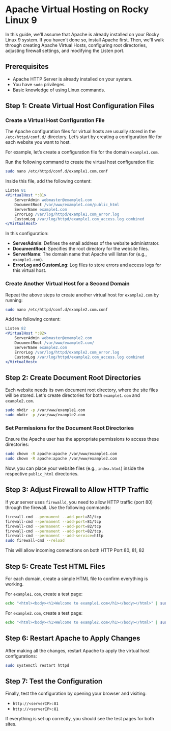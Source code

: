 # Apache Virtual Hosting on Rocky Linux 9

In this guide, we'll assume that Apache is already installed on your Rocky Linux 9 system. If you haven’t done so, install Apache first. Then, we'll walk through creating Apache Virtual Hosts, configuring root directories, adjusting firewall settings, and modifying the Listen port.

## Prerequisites

- Apache HTTP Server is already installed on your system.
- You have `sudo` privileges.
- Basic knowledge of using Linux commands.

## Step 1: Create Virtual Host Configuration Files

### **Create a Virtual Host Configuration File**

The Apache configuration files for virtual hosts are usually stored in the `/etc/httpd/conf.d/` directory. Let’s start by creating a configuration file for each website you want to host.

For example, let’s create a configuration file for the domain `example1.com`.

Run the following command to create the virtual host configuration file:

```bash
sudo nano /etc/httpd/conf.d/example1.com.conf
```

Inside this file, add the following content:

```apache
Listen 81
<VirtualHost *:81>
    ServerAdmin webmaster@example1.com
    DocumentRoot /var/www/example1.com/public_html
    ServerName example1.com
    ErrorLog /var/log/httpd/example1.com_error.log
    CustomLog /var/log/httpd/example1.com_access.log combined
</VirtualHost>
```

In this configuration:
- **ServerAdmin**: Defines the email address of the website administrator.
- **DocumentRoot**: Specifies the root directory for the website files.
- **ServerName**: The domain name that Apache will listen for (e.g., `example1.com`).
- **ErrorLog and CustomLog**: Log files to store errors and access logs for this virtual host.

### **Create Another Virtual Host for a Second Domain**

Repeat the above steps to create another virtual host for `example2.com` by running:

```bash
sudo nano /etc/httpd/conf.d/example2.com.conf
```

Add the following content:

```apache
Listen 82
<VirtualHost *:82>
    ServerAdmin webmaster@example2.com
    DocumentRoot /var/www/example2.com/
    ServerName example2.com
    ErrorLog /var/log/httpd/example2.com_error.log
    CustomLog /var/log/httpd/example2.com_access.log combined
</VirtualHost>
```

## Step 2: Create Document Root Directories

Each website needs its own document root directory, where the site files will be stored. Let's create directories for both `example1.com` and `example2.com`.

```bash
sudo mkdir -p /var/www/example1.com
sudo mkdir -p /var/www/example2.com
```

### Set Permissions for the Document Root Directories

Ensure the Apache user has the appropriate permissions to access these directories:

```bash
sudo chown -R apache:apache /var/www/example1.com
sudo chown -R apache:apache /var/www/example2.com
```

Now, you can place your website files (e.g., `index.html`) inside the respective `public_html` directories.

## Step 3: Adjust Firewall to Allow HTTP Traffic

If your server uses `firewalld`, you need to allow HTTP traffic (port 80) through the firewall. Use the following commands:

```bash
firewall-cmd --permanent --add-port=81/tcp
firewall-cmd --permanent --add-port=81/tcp
firewall-cmd --permanent --add-port=82/tcp
firewall-cmd --permanent --add-port=82/tcp.
firewall-cmd --permanent --add-service=http
sudo firewall-cmd --reload
```
This will allow incoming connections on both HTTP Port 80, 81, 82

## Step 5: Create Test HTML Files

For each domain, create a simple HTML file to confirm everything is working.

For `example1.com`, create a test page:

```bash
echo "<html><body><h1>Welcome to example1.com</h1></body></html>" | sudo tee /var/www/example1.com/index.html
```

For `example2.com`, create a test page:

```bash
echo "<html><body><h1>Welcome to example2.com</h1></body></html>" | sudo tee /var/www/example2.com/index.html
```

## Step 6: Restart Apache to Apply Changes

After making all the changes, restart Apache to apply the virtual host configurations:

```bash
sudo systemctl restart httpd
```

## Step 7: Test the Configuration

Finally, test the configuration by opening your browser and visiting:

- `http://<serverIP>:81`
- `http://<serverIP>:81`

If everything is set up correctly, you should see the test pages for both sites.
